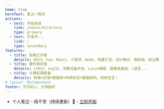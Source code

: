 ```yaml
---
home: true
heroText: 夏之一周间
actions:
  - text: 开始阅读
    link: /notes/directory
    type: primary
  - text: 开发中...
    link: /
    type: secondary
features:
  - title: 前端工作者
    details: H5C3、Vue、React、小程序、Node、构建工具、设计模式、微前端、前沿概念...
  - title: 硬件爱好者
    details: stm32、esp32、鸿蒙设备开发，Linux编程、数模电基础、c语言...
  - title: 计算机探索者
    details: 前端+后端+数据库+网络安全+数据结构，统统包含！
# layout: MyComponent
footer: 不忘初心，方得始终
---
```


<MyComponent/>

- 个人笔记 - 纯干货（持续更新）:100: - [ 立刻开始 ](https://notes.wudetian.top/)
